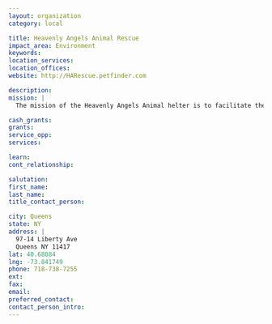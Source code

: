 ```yaml
---
layout: organization
category: local

title: Heavenly Angels Animal Rescue
impact_area: Environment
keywords: 
location_services: 
location_offices: 
website: http://HARescue.petfinder.com

description: 
mission: |
  The mission of the Heavenly Angels Animal helter is to facilitate the placement of animals from puppy mills, owner surrenders, high kill shelters, or just abanoned and place them in desirable loving homes; until then, we will provide and maintain a sheltter for them and provide food, shelter and health care. All of our animals are spay/neutered. The animals in our care, are guests, and are never euthanized merely because we lack space or because the animal's stay with us has exceeded a predefined amount if time. We are non-profit and able to do this only through the help of our volunteer and donations.

cash_grants: 
grants: 
service_opp: 
services: 

learn: 
cont_relationship: 

salutation: 
first_name: 
last_name: 
title_contact_person: 

city: Queens
state: NY
address: |
  97-14 Liberty Ave     
  Queens NY 11417
lat: 40.68084
lng: -73.841749
phone: 718-738-7255
ext: 
fax: 
email: 
preferred_contact: 
contact_person_intro: 
---
```

